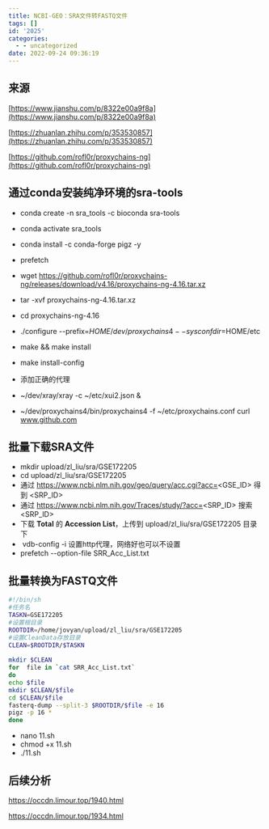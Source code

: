 ```yaml
---
title: NCBI-GEO：SRA文件转FASTQ文件
tags: []
id: '2025'
categories:
  - - uncategorized
date: 2022-09-24 09:36:19
---
```


## 来源

[https://www.jianshu.com/p/8322e00a9f8a](https://www.jianshu.com/p/8322e00a9f8a)

[https://zhuanlan.zhihu.com/p/353530857](https://zhuanlan.zhihu.com/p/353530857)

[https://github.com/rofl0r/proxychains-ng](https://github.com/rofl0r/proxychains-ng)

## 通过conda安装纯净环境的**sra-tools**

*   conda create -n sra\_tools -c bioconda sra-tools
*   conda activate sra\_tools
*   conda install -c conda-forge pigz -y
*   prefetch

*   wget https://github.com/rofl0r/proxychains-ng/releases/download/v4.16/proxychains-ng-4.16.tar.xz
*   tar -xvf proxychains-ng-4.16.tar.xz
*   cd proxychains-ng-4.16
*   ./configure --prefix=$HOME/dev/proxychains4 --sysconfdir=$HOME/etc
*   make && make install
*   make install-config
*   添加正确的代理
*   ~/dev/xray/xray -c ~/etc/xui2.json &
*   ~/dev/proxychains4/bin/proxychains4 -f ~/etc/proxychains.conf curl www.github.com

## 批量下载SRA文件

*   mkdir upload/zl\_liu/sra/GSE172205
*   cd upload/zl\_liu/sra/GSE172205
*   通过 https://www.ncbi.nlm.nih.gov/geo/query/acc.cgi?acc=<GSE\_ID> 得到 <SRP\_ID>
*   通过 https://www.ncbi.nlm.nih.gov/Traces/study/?acc=<SRP\_ID> 搜索 <SRP\_ID>
*   下载 **Total** 的 **Accession List**，上传到 upload/zl\_liu/sra/GSE172205 目录下
*    vdb-config -i 设置http代理，网络好也可以不设置
*   prefetch --option-file SRR\_Acc\_List.txt

## 批量转换为FASTQ文件

```sh
#!/bin/sh
#任务名
TASKN=GSE172205
#设置根目录
ROOTDIR=/home/jovyan/upload/zl_liu/sra/GSE172205
#设置CleanData存放目录
CLEAN=$ROOTDIR/$TASKN
 
mkdir $CLEAN
for  file in `cat SRR_Acc_List.txt`
do
echo $file
mkdir $CLEAN/$file
cd $CLEAN/$file
fasterq-dump --split-3 $ROOTDIR/$file -e 16
pigz -p 16 *
done
```

*   nano 11.sh
*   chmod +x 11.sh
*   ./11.sh

## 后续分析

https://occdn.limour.top/1940.html

https://occdn.limour.top/1934.html